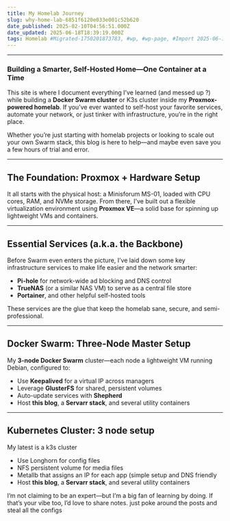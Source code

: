 ```yaml
---
title: My Homelab Journey
slug: why-home-lab-6851f6120e033e001c52b620
date_published: 2025-02-10T04:56:51.000Z
date_updated: 2025-06-18T18:39:19.000Z
tags: Homelab #Migrated-1750201873783, #wp, #wp-page, #Import 2025-06-17 16:11
---
```


---

### **Building a Smarter, Self-Hosted Home—One Container at a Time**

This site is where I document everything I’ve learned (and messed up ?) while building a **Docker Swarm cluster** or K3s cluster inside my **Proxmox-powered homelab**. If you’ve ever wanted to self-host your favorite services, automate your network, or just tinker with infrastructure, you’re in the right place.

Whether you’re just starting with homelab projects or looking to scale out your own Swarm stack, this blog is here to help—and maybe even save you a few hours of trial and error.

---

## **The Foundation: Proxmox + Hardware Setup**

It all starts with the physical host: a Minisforum MS-01, loaded with CPU cores, RAM, and NVMe storage. From there, I’ve built out a flexible virtualization environment using **Proxmox VE**—a solid base for spinning up lightweight VMs and containers.

---

## **Essential Services (a.k.a. the Backbone)**

Before Swarm even enters the picture, I’ve laid down some key infrastructure services to make life easier and the network smarter:

- **Pi-hole** for network-wide ad blocking and DNS control
- **TrueNAS** (or a similar NAS VM) to serve as a central file store
- **Portainer**, and other helpful self-hosted tools

These services are the glue that keep the homelab sane, secure, and semi-professional.

---

## **Docker Swarm: Three-Node Master Setup**

My **3-node Docker Swarm** cluster—each node a lightweight VM running Debian, configured to:

- Use **Keepalived** for a virtual IP across managers
- Leverage **GlusterFS** for shared, persistent volumes
- Auto-update services with **Shepherd**
- Host **this blog**, a **Servarr stack**, and several utility containers

---

## **Kubernetes Cluster: 3 node setup**

My latest is a k3s cluster

- Use Longhorn for config files
- NFS persistent volume for media files
- Metallb that assigns an IP for each app (simple setup and DNS friendly
- Host **this blog**, a **Servarr stack**, and several utility containers

I’m not claiming to be an expert—but I’m a big fan of learning by doing. If that’s your vibe too, I’d love to share notes. just poke around the posts and steal all the configs
